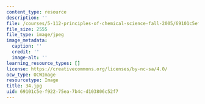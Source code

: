 ```yaml
---
content_type: resource
description: ''
file: /courses/5-112-principles-of-chemical-science-fall-2005/69101c5ef92275ea7b4cd103806c52f7_34.jpg
file_size: 2555
file_type: image/jpeg
image_metadata:
  caption: ''
  credit: ''
  image-alt: ''
learning_resource_types: []
license: https://creativecommons.org/licenses/by-nc-sa/4.0/
ocw_type: OCWImage
resourcetype: Image
title: 34.jpg
uid: 69101c5e-f922-75ea-7b4c-d103806c52f7
---
```

